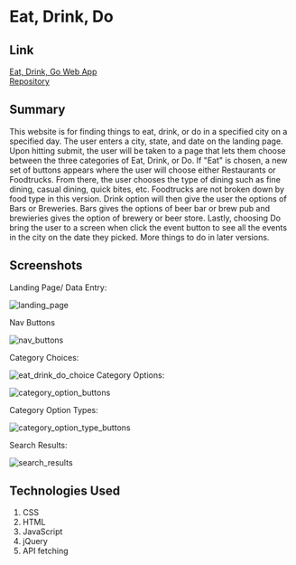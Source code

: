 # Eat, Drink, Do

## Link

[Eat, Drink, Go Web App](https://eat-drink-do--wshaughnessy.repl.co/) </br>
[Repository](https://github.com/patriots123/Eat-Drink-Do-Tourist-App)

## Summary

This website is for finding things to eat, drink, or do in a specified city on a specified day. The user enters a city, state, and date 
on the landing page. Upon hitting submit, the user will be taken to a page that lets them choose between the three categories of Eat, Drink,
or Do. If "Eat" is chosen, a new set of buttons appears where the user will choose either Restaurants or Foodtrucks. From there, the user
chooses the type of dining such as fine dining, casual dining, quick bites, etc. Foodtrucks are not broken down by food type in this version.
Drink option will then give the user the options of Bars or Breweries. Bars gives the options of beer bar or brew pub and brewieries gives
the option of brewery or beer store. Lastly, choosing Do bring the user to a screen when click the event button to see all the events in the
city on the date they picked. More things to do in later versions.

## Screenshots
Landing Page/ Data Entry:

![landing_page](https://user-images.githubusercontent.com/44987989/50667609-27403900-0f88-11e9-8559-20f4f6240276.jpg)

Nav Buttons

![nav_buttons](https://user-images.githubusercontent.com/44987989/50667631-3de69000-0f88-11e9-9be9-f6fc4bf91e10.jpg)

Category Choices:

![eat_drink_do_choice](https://user-images.githubusercontent.com/44987989/50667618-31face00-0f88-11e9-8c99-a76b0bf12ffc.jpg)
Category Options:

![category_option_buttons](https://user-images.githubusercontent.com/44987989/50667621-34f5be80-0f88-11e9-9e36-9f8f7aab680e.jpg)

Category Option Types:

![category_option_type_buttons](https://user-images.githubusercontent.com/44987989/50667630-3cb56300-0f88-11e9-85b1-6620db90f6f4.jpg)

Search Results:

![search_results](https://user-images.githubusercontent.com/44987989/50667635-40e18080-0f88-11e9-88fc-70d1535e3856.jpg)

## Technologies Used

1. CSS
2. HTML
3. JavaScript
4. jQuery
5. API fetching



